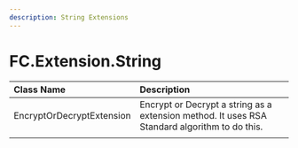 ```yaml
---
description: String Extensions
---
```


# FC.Extension.String

| Class Name | Description |
| :--- | :--- |
| EncryptOrDecryptExtension | Encrypt or Decrypt a string as a extension method. It uses RSA Standard algorithm to do this. |
|  |  |



